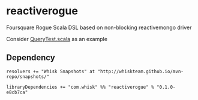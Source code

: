 reactiverogue
=============

Foursquare Rogue Scala DSL based on non-blocking reactivemongo driver

Consider [QueryTest.scala](https://github.com/whiskteam/reactiverogue/blob/master/reactiverogue-record-dsl/src/test/scala/reactiverogue/core/QueryTest.scala) as an example


## Dependency

    resolvers += "Whisk Snapshots" at "http://whiskteam.github.io/mvn-repo/snapshots/"
    
    libraryDependencies += "com.whisk" %% "reactiverogue" % "0.1.0-e8cb7ca"

    
